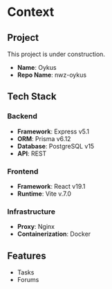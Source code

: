 # Context

## Project

This project is under construction.

- **Name**: Oykus
- **Repo Name**: nwz-oykus

## Tech Stack

### Backend

- **Framework**: Express v5.1
- **ORM**: Prisma v6.12
- **Database**: PostgreSQL v15
- **API**: REST

### Frontend

- **Framework**: React v19.1
- **Runtime**: Vite v.7.0

### Infrastructure

- **Proxy**: Nginx
- **Containerization**: Docker

## Features

- Tasks
- Forums
